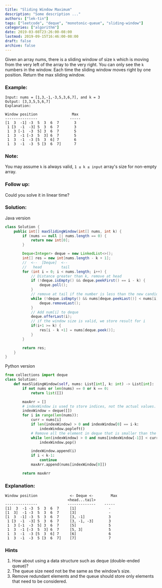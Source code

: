 ```yaml
---
title: "Sliding Window Maximum"
description: "Some description ..."
authors: ["lek-tin"]
tags: ["leetcode", "deque", "monotonic-queue", "sliding-window"]
categories: ["algorithm"]
date: 2019-03-08T23:26:00-08:00
lastmod: 2019-09-15T16:46:00-08:00
draft: false
archive: false
---
```

Given an array nums, there is a sliding window of size `k` which is moving from the very left of the array to the very right. You can only see the `k` numbers in the window. Each time the sliding window moves right by one position. Return the max sliding window.

### Example:
```
Input: nums = [1,3,-1,-3,5,3,6,7], and k = 3
Output: [3,3,5,5,6,7] 
Explanation: 

Window position                Max
---------------               -----
[1  3  -1] -3  5  3  6  7       3
 1 [3  -1  -3] 5  3  6  7       3
 1  3 [-1  -3  5] 3  6  7       5
 1  3  -1 [-3  5  3] 6  7       5
 1  3  -1  -3 [5  3  6] 7       6
 1  3  -1  -3  5 [3  6  7]      7
```
### Note:
You may assume `k` is always valid, `1 ≤ k ≤ input` array's size for non-empty array.

### Follow up:
Could you solve it in linear time?
### Solution:
Java version
```java
class Solution {
    public int[] maxSlidingWindow(int[] nums, int k) {
        if (nums == null || nums.length == 0) {
            return new int[0];
        }

        Deque<Integer> deque = new LinkedList<>();
        int[] res = new int[nums.length - k + 1];
        //  <--  [Deque]  <--
        //   head         tail
        for (int i = 0; i < nums.length; i++) {
            // Distance greater than k, remove at head
            if (!deque.isEmpty() && deque.peekFirst() == i - k) {
                deque.poll();
            }
            // remove at tail if the number is less than the new candidate: num[i]
            while (!deque.isEmpty() && nums[deque.peekLast()] < nums[i]) {
                deque.removeLast();
            }
            // Add num[i] to deque
            deque.offerLast(i);
            // if the window size is valid, we store result for i
            if(i+1 >= k) {
                res[i - k +1] = nums[deque.peek()];
            }
        }

        return res;
    }
}
```
Python version
```python
from collections import deque
class Solution:
    def maxSlidingWindow(self, nums: List[int], k: int) -> List[int]:
        if not nums or len(nums) == 0 or k == 0:
            return list([])

        maxArr = []
        # indexWindow is used to store indices, not the actual values. We can detect distance with lastIndex - firstIndex.
        indexWindow = deque([])
        for i in range(len(nums)):
            curr = nums[i]
            if len(indexWindow) > 0 and indexWindow[0] == i-k:
                indexWindow.popleft()
            # Remove all the element in deque that is smaller than the new number so that the head of the deque will always be the maximum.
            while len(indexWindow) > 0 and nums[indexWindow[-1]] < curr:
                indexWindow.pop()

            indexWindow.append(i)
            if i < k-1:
                continue
            maxArr.append(nums[indexWindow[0]])

        return maxArr
```
### Explanation:
```
Window position               <- Deque <-        Max
                             <head...tail>
---------------              -------------    -----
[1]  3  -1 -3  5  3  6  7     [1]               -
[1  3]  -1 -3  5  3  6  7     [3]               -
[1  3  -1] -3  5  3  6  7     [3, -1]           3
 1 [3  -1  -3] 5  3  6  7     [3, -1, -3]       3
 1  3 [-1  -3  5] 3  6  7     [5]               5
 1  3  -1 [-3  5  3] 6  7     [5, 3]            5
 1  3  -1  -3 [5  3  6] 7     [6]               6
 1  3  -1  -3  5 [3  6  7]    [7]               7
```
### Hints
1. How about using a data structure such as deque (double-ended queue)?
2. The queue size need not be the same as the window’s size.
3. Remove redundant elements and the queue should store only elements that need to be considered.